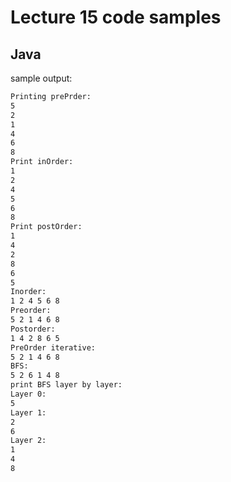 # Lecture 15 code samples

## Java

sample output:

```bash
Printing prePrder: 
5
2
1
4
6
8
Print inOrder:
1
2
4
5
6
8
Print postOrder:
1
4
2
8
6
5
Inorder:
1 2 4 5 6 8 
Preorder:
5 2 1 4 6 8
Postorder:
1 4 2 8 6 5
PreOrder iterative: 
5 2 1 4 6 8
BFS:
5 2 6 1 4 8
print BFS layer by layer:
Layer 0:
5
Layer 1:
2
6
Layer 2:
1
4
8
```